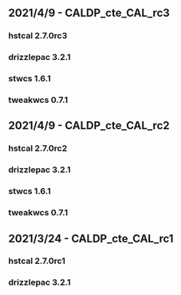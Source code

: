 ## 2021/4/9 - CALDP_cte_CAL_rc3
### hstcal 2.7.0rc3
### drizzlepac 3.2.1
### stwcs 1.6.1
### tweakwcs 0.7.1

## 2021/4/9 - CALDP_cte_CAL_rc2
### hstcal 2.7.0rc2
### drizzlepac 3.2.1
### stwcs 1.6.1
### tweakwcs 0.7.1

## 2021/3/24 - CALDP_cte_CAL_rc1
### hstcal 2.7.0rc1
### drizzlepac 3.2.1


